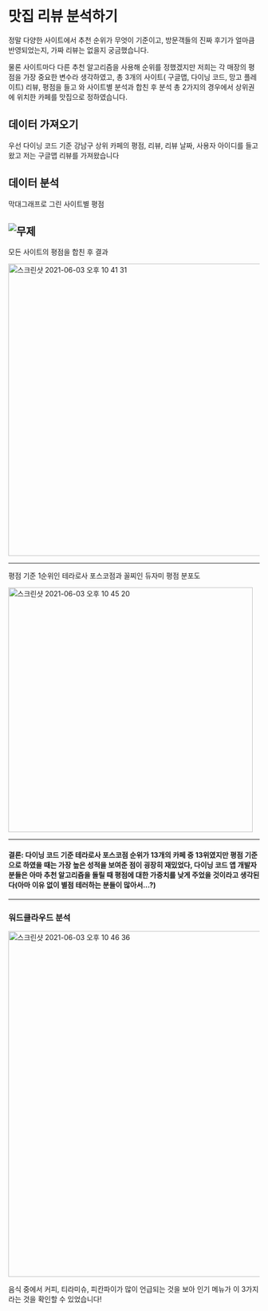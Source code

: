 # 맛집 리뷰 분석하기

정말 다양한 사이트에서 추천 순위가 무엇이 기준이고, 방문객들의 진짜 후기가 얼마큼 반영되었는지, 가짜 리뷰는 없을지 궁금했습니다.  

물론 사이트마다 다른 추천 알고리즘을 사용해  순위를 정했겠지만 저희는 각 매장의 평점을 가장 중요한 변수라 생각하였고, 총 3개의 사이트( 구글맵, 다이닝 코드, 망고 플레이트) 리뷰, 평점을 들고 와 사이트별 분석과 합친 후 분석 총 2가지의 경우에서 상위권에 위치한 카페를 맛집으로 정하였습니다.  

## 데이터 가져오기

우선 다이닝 코드 기준 강남구 상위 카페의 평점, 리뷰, 리뷰 날짜, 사용자 아이디를 들고 왔고 저는 구글맵 리뷰를 가져왔습니다

## 데이터 분석 

막대그래프로 그린 사이트별 평점

![무제](https://user-images.githubusercontent.com/77109972/120654532-c270cc00-c4bc-11eb-9b6e-741ec41d62b3.png)
---

모든 사이트의 평점을 합친 후 결과

<img width="585" alt="스크린샷 2021-06-03 오후 10 41 31" src="https://user-images.githubusercontent.com/77109972/120654826-0237b380-c4bd-11eb-8411-ab2e589d5c94.png">

--- 

평점 기준 1순위인 테라로사 포스코점과 꼴찌인 듀자미 평점 분포도

<img width="490" alt="스크린샷 2021-06-03 오후 10 45 20" src="https://user-images.githubusercontent.com/77109972/120655197-635f8700-c4bd-11eb-9f46-39326ab1490e.png">

--- 

#### 결론: 다이닝 코드 기준 테라로사 포스코점 순위가 13개의 카페 중 13위였지만 평점 기준으로 하였을 때는 가장 높은 성적을 보여준 점이 굉장히 재밌었다, 다이닝 코드 앱 개발자분들은 아마 추천 알고리즘을 돌릴 때 평점에 대한 가중치를 낮게 주었을 것이라고 생각된다(아마 이유 없이 별점 테러하는 분들이 많아서...?) 

---
### 워드클라우드 분석


<img width="692" alt="스크린샷 2021-06-03 오후 10 46 36" src="https://user-images.githubusercontent.com/77109972/120655347-90139e80-c4bd-11eb-8231-5834a83a9d2b.png">

음식 중에서 커피, 티라미슈, 피칸파이가 많이 언급되는 것을 보아 인기 메뉴가 이 3가지라는 것을 확인할 수 있었습니다!

